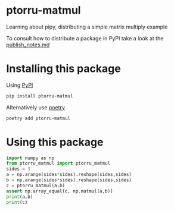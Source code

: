 # ptorru-matmul

Learning about pipy, distributing a simple matrix multiply example

To consult how to distribute a package in PyPI take a look at the [publish_notes.md](https://github.com/ptorru/ptorru-matmul/blob/main/publish_notes.md)

# Installing this package

Using [PyPI](https://pypi.org)

```bash
pip install ptorru-matmul
```

Alternatively use [poetry](https://python-poetry.org)

```bash
poetry add ptorru-matmul
```

# Using this package

```python
import numpy as np
from ptorru_matmul import ptorru_matmul
sides = 3
a = np.arange(sides*sides).reshape(sides,sides)
b = np.arange(sides*sides).reshape(sides,sides)
c = ptorru_matmul(a,b)
assert np.array_equal(c, np.matmul(a,b))
print(a,b)
print(c)
```
